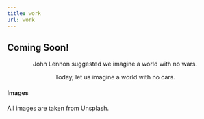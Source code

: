 ```yaml
---
title: work
url: work
---
```


## Coming Soon!

<div align="center">
	<p>
        John Lennon suggested we imagine a world with no wars.
	</p>
	<p>
		Today, let us imagine a world with no cars.
	</p>
</div>

#### Images

All images are taken from Unsplash.

<!-- #### Features

- **Configurable** features.

- **Multiple images** support.

- Clean, fresh, **minimalist**.

- Integrated **lazy load**.

- Automaticly creates **resized** thumbnails.

- Shows **exif** if it exists. -->

